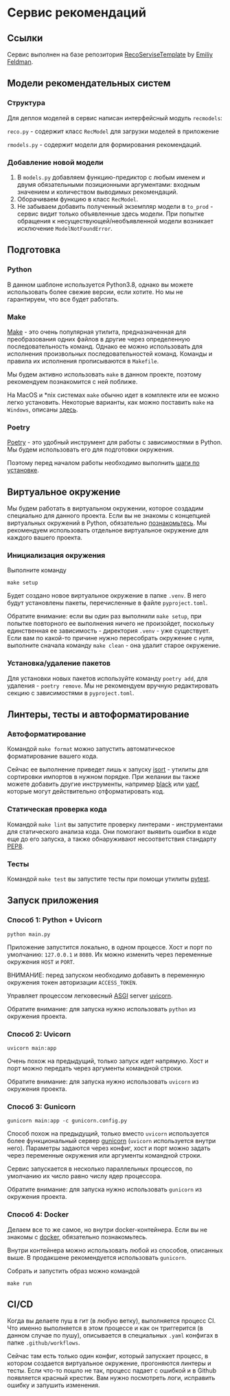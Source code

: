 # Сервис рекомендаций

## Ссылки

Сервис выполнен на базе репозитория [RecoServiseTemplate](https://github.com/feldlime/RecoServiceTemplate/tree/master/service) by [Emiliy Feldman](https://github.com/feldlime).

## Модели рекомендательных систем

### Структура

Для деплоя моделей в сервис написан интерфейсный модуль `recmodels`:

`reco.py` - содержит класс `RecModel` для загрузки моделей в приложение

`rmodels.py` - содержит модели для формирования рекомендаций.

### Добавление новой модели

1. В `models.py` добавляем функцию-предиктор с любым именем и двумя обязательными позиционными аргументами: входным значением и количеством выводимых рекомендаций.
2. Оборачиваем функцию в класс `RecModel`.
3. Не забываем добавить полученный экземпляр модели в `to_prod` - сервис видит только объявленные здесь модели. При попытке обращения к несуществующей/необъявленной модели возникает исключение `ModelNotFoundError`.

## Подготовка

### Python

В данном шаблоне используется Python3.8, однако вы можете использовать более свежие версии, если хотите. 
Но мы не гарантируем, что все будет работать.

### Make

[Make](https://www.gnu.org/software/make/) - это очень популярная утилита, 
предназначенная для преобразования одних файлов в другие через определенную последовательность команд. 
Однако ее можно использовать для исполнения произвольных последовательностей команд. 
Команды и правила их исполнения прописываются в `Makefile`.

Мы будем активно использовать `make` в данном проекте, поэтому рекомендуем познакомится с ней поближе. 

На MacOS и *nix системах `make` обычно идет в комплекте или ее можно легко установить. 
Некоторые варианты, как можно поставить `make` на `Windows`,
описаны [здесь](https://stackoverflow.com/questions/32127524/how-to-install-and-use-make-in-windows).

### Poetry

[Poetry](https://python-poetry.org/) - это удобный инструмент для работы с зависимостями в Python. 
Мы будем использовать его для подготовки окружения.

Поэтому перед началом работы необходимо выполнить [шаги по установке](https://python-poetry.org/docs/#installation).


## Виртуальное окружение

Мы будем работать в виртуальном окружении, которое создадим специально для данного проекта. 
Если вы не знакомы с концепцией виртуальных окружений в Python, обязательно 
[познакомьтесь](https://docs.python.org/3.8/tutorial/venv.html). 
Мы рекомендуем использовать отдельное виртуальное окружение для каждого вашего проекта.

### Инициализация окружения

Выполните команду
```
make setup
```

Будет создано новое виртуальное окружение в папке `.venv`.
В него будут установлены пакеты, перечисленные в файле `pyproject.toml`.

Обратите внимание: если вы один раз выполнили `make setup`, при попытке повторного ее выполнения ничего не произойдет, 
поскольку единственная ее зависимость - директория `.venv` - уже существует.
Если вам по какой-то причине нужно пересобрать окружение с нуля, 
выполните сначала команду `make clean` - она удалит старое окружение.

### Установка/удаление пакетов

Для установки новых пакетов используйте команду `poetry add`, для удаления - `poetry remove`. 
Мы не рекомендуем вручную редактировать секцию с зависимостями в `pyproject.toml`.

## Линтеры, тесты и автоформатирование

### Автоформатирование

Командой `make format` можно запустить автоматическое форматирование вашего кода.

Сейчас ее выполнение приведет лишь к запуску [isort](https://github.com/PyCQA/isort) - утилиты 
для сортировки импортов в нужном порядке. 
При желании вы также можете добавить другие инструменты, например [black](https://github.com/psf/black) или 
[yapf](https://github.com/google/yapf), которые могут действительно отформатировать код.


### Статическая проверка кода

Командой `make lint` вы запустите проверку линтерами - инструментами для статического анализа кода. 
Они помогают выявить ошибки в коде еще до его запуска, а также обнаруживают несоответствия стандарту 
[PEP8](https://peps.python.org/pep-0008).

### Тесты

Командой `make test` вы запустите тесты при помощи утилиты [pytest](https://pytest.org/). 


## Запуск приложения

### Способ 1: Python + Uvicorn

```
python main.py
```

Приложение запустится локально, в одном процессе. 
Хост и порт по умолчанию: `127.0.0.1` и `8080`.
Их можно изменить через переменные окружения `HOST` и `PORT`.

ВНИМАНИЕ: перед запуском необходимо добавить в переменную окружения токен авторизации `ACCESS_TOKEN`.

Управляет процессом легковесный [ASGI](https://asgi.readthedocs.io/en/latest/) server [uvicorn](https://www.uvicorn.org/).

Обратите внимание: для запуска нужно использовать `python` из окружения проекта.

### Способ 2: Uvicorn

```
uvicorn main:app
```

Очень похож на предыдущий, только запуск идет напрямую.
Хост и порт можно передать через аргументы командной строки.

Обратите внимание: для запуска нужно использовать `uvicorn` из окружения проекта.


### Способ 3: Gunicorn

```
gunicorn main:app -c gunicorn.config.py
```

Способ похож на предыдущий, только вместо `uvicorn` используется
более функциональный сервер [gunicorn](https://gunicorn.org/) (`uvicorn` используется внутри него).
Параметры задаются через конфиг, хост и порт можно задать 
через переменные окружения или аргументы командной строки.

Сервис запускается в несколько параллельных процессов, по умолчанию их число
равно числу ядер процессора.

Обратите внимание: для запуска нужно использовать `gunicorn` из окружения проекта.

### Способ 4: Docker

Делаем все то же самое, но внутри docker-контейнера. 
Если вы не знакомы с [docker](https://www.docker.com/), обязательно познакомьтесь.

Внутри контейнера можно использовать любой из способов, описанных выше.
В продакшене рекомендуется использовать `gunicorn`.

Собрать и запустить образ можно командой

```
make run
```

## CI/CD

Когда вы делаете пуш в гит (в любую ветку), выполняется процесс CI. 
Что именно выполняется в этом процессе и как он триггерится (в данном случае по пушу), 
описывается в специальных `.yaml` конфигах в папке `.github/workflows`.

Сейчас там есть только один конфиг, который запускает процесс, в котором создается виртуальное окружение,
прогоняются линтеры и тесты. Если что-то пошло не так, процесс падает с ошибкой и в Github появляется красный крестик.
Вам нужно посмотреть логи, исправить ошибку и запушить изменения.
